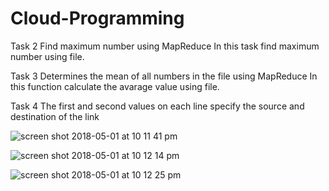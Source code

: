 # Cloud-Programming
Task 2 Find maximum number using MapReduce
In this task find maximum number using file.

Task 3 Determines the mean of all numbers in the file using MapReduce
In this function calculate the avarage value using file.

Task 4 The first and second values on each line specify the source and destination of the link

![screen shot 2018-05-01 at 10 11 41 pm](https://user-images.githubusercontent.com/33547113/39493984-b0ed700a-4d8c-11e8-87ac-7d2ce85a5b03.png)

![screen shot 2018-05-01 at 10 12 14 pm](https://user-images.githubusercontent.com/33547113/39494022-c457cf3c-4d8c-11e8-992d-e08611c2aa9b.png)

![screen shot 2018-05-01 at 10 12 25 pm](https://user-images.githubusercontent.com/33547113/39494021-c43d91b2-4d8c-11e8-98a9-94feafa4974e.png)
